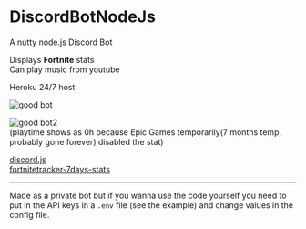 # DiscordBotNodeJs

A nutty node.js Discord Bot

Displays **Fortnite** stats  
Can play music from youtube

Heroku 24/7 host

![good bot](http://puu.sh/yYCnN/889eb951ec.png)

![good bot2](https://i.imgur.com/ZCsODnt.png)  
(playtime shows as 0h because Epic Games temporarily(7 months temp, probably gone forever) disabled the stat)

[discord.js](https://github.com/hydrabolt/discord.js/)  
[fortnitetracker-7days-stats](https://www.npmjs.com/package/fortnitetracker-7days-stats)

---

Made as a private bot but if you wanna use the code yourself you need to put in the API keys in a `.env` file (see the example) and change values in the config file.
